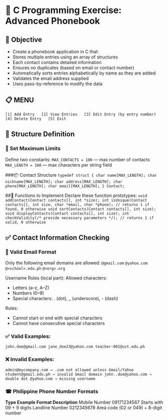 # 📱 C Programming Exercise: Advanced Phonebook
## 🎯 Objective
- Create a phonebook application in C that:
- Stores multiple entries using an array of structures
- Each contact contains detailed information
- Ensures no duplicates (based on email or contact number)
- Automatically sorts entries alphabetically by name as they are added
- Validates the email address supplied
- Uses pass-by-reference to modify the data

## 📋 MENU
`[1] Add Entry  
[2] View Entries  
[3] Edit Entry (by entry number)  
[4] Delete Entry  
[5] Exit`  

## 🧱 Structure Definition
### 🔢 Set Maximum Limits
Define two constants:
`MAX_CONTACTS = 100` — max number of contacts
`MAX_LENGTH = 100` — max characters per string field

###📦 Contact Structure
`typedef struct {
    char name[MAX_LENGTH];
    char nickname[MAX_LENGTH];
    char address[MAX_LENGTH];
    char phone[MAX_LENGTH];
    char email[MAX_LENGTH];
} Contact;`

##🧠 Functions to Implement 
Declare these function prototypes:
`void addContact(Contact contacts[], int *size);
int isUnique(Contact contacts[], int size, char *email, char *phone); // returns 1 if found, 0 otherwise
void sortContacts(Contact contacts[], int size);
void displayContacts(Contact contacts[], int size);
int checkValidity(/* provide necessary parameters */); // returns 1 if valid, 0 otherwise`

## ✅ Contact Information Checking
### 📧 Valid Email Format
Only the following email domains are allowed:
`@gmail.com`
`@yahoo.com`
`@<school>.edu.ph`
`@<org>.org`

Username Rules (local part):
Allowed characters:
- Letters (a–z, A–Z)
- Numbers (0–9)
- Special characters: . (dot), _ (underscore), - (dash)

Rules:
- Cannot start or end with special characters
- Cannot have consecutive special characters

### ✅ Valid Examples:
`john.doe@gmail.com
jane_doe23@yahoo.com
teacher-001@ust.edu.ph`

### ❌ Invalid Examples:
`admin@mycompany.com → .com not allowed unless Gmail/Yahoo
student@gmail.edu.ph → invalid Gmail domain
john..doe@yahoo.com → double dot
@yahoo.com → missing username`

### ☎ Philippine Phone Number Formats
**Type	     Example	     Format Description**
Mobile     Number	       09171234567	Starts with 09 + 9 digits
Landline   Number	       0212345678	Area code (02 or 049) + 8-digit number
